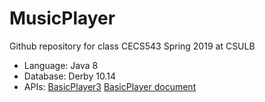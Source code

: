 # MusicPlayer

Github repository for class CECS543 Spring 2019 at CSULB


* Language: Java 8
* Database: Derby 10.14
* APIs: [BasicPlayer3](http://www.javazoom.net/jlgui/api.html)
[BasicPlayer document](http://www.it.uu.se/edu/course/homepage/devgui/vt07/material/api/basicplayer3.0/javazoom/jlgui/basicplayer/BasicPlayer.html)
